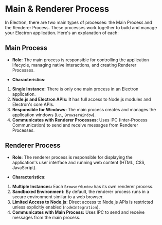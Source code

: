 # Main & Renderer Process

In Electron, there are two main types of processes: the Main Process and the Renderer Process. These processes work together to build and manage your Electron application. Here's an explanation of each:

## Main Process

* <b>Role:</b> The main process is responsible for controlling the application lifecycle, managing native interactions, and creating Renderer Processes.

* <b>Characteristics:</b>
1. <b>Single Instance:</b> There is only one main process in an Electron application.
2. <b>Node.js and Electron APIs:</b> It has full access to Node.js modules and Electron's core APIs.
3. <b>Responsible for Windows:</b> The main process creates and manages the application windows (i.e., `BrowserWindow`).
4. <b>Communicates with Renderer Processes:</b> Uses IPC (Inter-Process Communication) to send and receive messages from Renderer Processes.

## Renderer Process

* <b>Role:</b> The renderer process is responsible for displaying the application's user interface and running web content (HTML, CSS, JavaScript).

* <b>Characteristics:</b>
1. <b>Multiple Instances:</b> Each `BrowserWindow` has its own renderer process.
2. <b>Sandboxed Environment:</b> By default, the renderer process runs in a secure environment similar to a web browser.
3. <b>Limited Access to Node.js:</b> Direct access to Node.js APIs is restricted unless explicitly enabled (`nodeIntegration`).
4. <b>Communicates with Main Process:</b> Uses IPC to send and receive messages from the main process.




